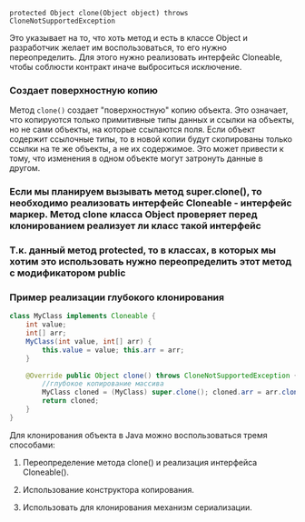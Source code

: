 `protected Object clone(Object object) throws CloneNotSupportedException`

Это указывает на то, что хоть метод и есть в классе Object и разработчик желает им воспользоваться, то его нужно переопределить. Для этого нужно реализовать интерфейс Cloneable, чтобы соблюсти контракт иначе выброситься исключение.

### Создает поверхностную копию
Метод `clone()` создает "поверхностную" копию объекта. Это означает, что копируются только примитивные типы данных и ссылки на объекты, но не сами объекты, на которые ссылаются поля. Если объект содержит ссылочные типы, то в новой копии будут скопированы только ссылки на те же объекты, а не их содержимое. Это может привести к тому, что изменения в одном объекте могут затронуть данные в другом.

### Если мы планируем вызывать метод super.clone(), то необходимо реализовать интерфейс Cloneable - интерфейс маркер. Метод clone класса Object проверяет перед клонированием реализует ли класс такой интерфейс

### Т.к. данный метод protected, то в классах, в которых мы хотим это использовать нужно переопределить этот метод с модификатором public

### Пример реализации глубокого клонирования
```java
class MyClass implements Cloneable {
	int value; 
	int[] arr; 
	MyClass(int value, int[] arr) { 
		this.value = value; this.arr = arr; 
	} 
	
	@Override public Object clone() throws CloneNotSupportedException { 
		//глубокое копирование массива
		MyClass cloned = (MyClass) super.clone(); cloned.arr = arr.clone(); 
		return cloned; 
	} 
}
```


Для клонирования объекта в Java можно воспользоваться тремя способами:
1. Переопределение метода clone() и реализация интерфейса Cloneable().
    
2. Использование конструктора копирования.
    
3. Использовать для клонирования механизм сериализации.
    